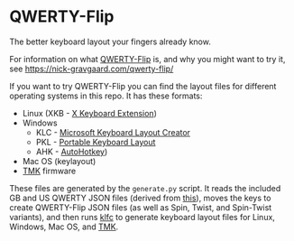 QWERTY-Flip
===========

The better keyboard layout your fingers already know.

For information on what [QWERTY-Flip](https://nick-gravgaard.com/qwerty-flip/) is,
and why you might want to try it, see https://nick-gravgaard.com/qwerty-flip/

If you want to try QWERTY-Flip you can find the layout files for different
operating systems in this repo. It has these formats:
* Linux (XKB - [X Keyboard Extension](https://wiki.archlinux.org/index.php/X_keyboard_extension))
* Windows
    * KLC - [Microsoft Keyboard Layout Creator](https://www.microsoft.com/en-us/download/details.aspx?id=102134)
    * PKL - [Portable Keyboard Layout](http://pkl.sourceforge.net/)
    * AHK - [AutoHotkey](https://www.autohotkey.com/))
* Mac OS (keylayout)
* [TMK](https://github.com/tmk) firmware

These files are generated by the `generate.py` script. It reads the included GB
and US QWERTY JSON files (derived from
[this](https://github.com/39aldo39/klfc/blob/master/examples/qwerty.json)), moves
the keys to create QWERTY-Flip JSON files (as well as Spin, Twist, and Spin-Twist
variants), and then runs [klfc](https://github.com/39aldo39/klfc) to generate
keyboard layout files for Linux, Windows, Mac OS, and [TMK](https://github.com/tmk).
